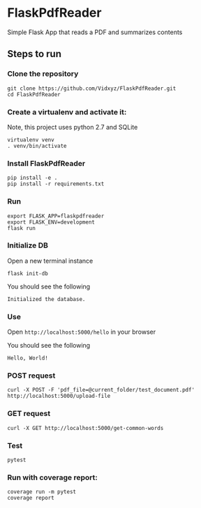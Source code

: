 # FlaskPdfReader

Simple Flask App that reads a PDF and summarizes contents

## Steps to run

### Clone the repository
```
git clone https://github.com/Vidxyz/FlaskPdfReader.git
cd FlaskPdfReader
```

### Create a virtualenv and activate it:
Note, this project uses python 2.7 and SQLite 

```
virtualenv venv
. venv/bin/activate
```

### Install FlaskPdfReader
```
pip install -e .
pip install -r requirements.txt
````

### Run
```
export FLASK_APP=flaskpdfreader
export FLASK_ENV=development
flask run
```

### Initialize DB
Open a new terminal instance
```
flask init-db
```

You should see the following

`Initialized the database.`

### Use
Open `http://localhost:5000/hello` in your browser

You should see the following

`Hello, World!`

### POST request
```
curl -X POST -F 'pdf_file=@current_folder/test_document.pdf' http://localhost:5000/upload-file
```

### GET request
```
curl -X GET http://localhost:5000/get-common-words
```

### Test
```
pytest
```

### Run with coverage report:
```
coverage run -m pytest
coverage report 
```
